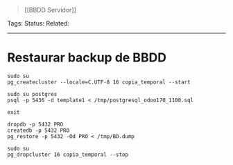 > [[BBDD Servidor]]

Tags: 
Status: 
Related: 

___

# Restaurar backup de BBDD

```
sudo su
pg_createcluster --locale=C.UTF-8 16 copia_temporal --start

sudo su postgres  
psql -p 5436 -d template1 < /tmp/postgresql_odoo170_1100.sql

exit

dropdb -p 5432 PRO  
createdb -p 5432 PRO  
pg_restore -p 5432 -Od PRO < /tmp/BD.dump

sudo su  
pg_dropcluster 16 copia_temporal --stop
```